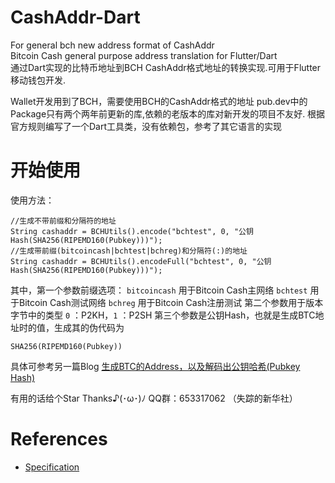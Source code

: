 # CashAddr-Dart

For general bch new address format of CashAddr  
Bitcoin Cash general purpose address translation for Flutter/Dart  
通过Dart实现的比特币地址到BCH CashAddr格式地址的转换实现.可用于Flutter移动钱包开发.  

Wallet开发用到了BCH，需要使用BCH的CashAddr格式的地址
pub.dev中的Package只有两个两年前更新的库,依赖的老版本的库对新开发的项目不友好.
根据官方规则编写了一个Dart工具类，没有依赖包，参考了其它语言的实现

# 开始使用

使用方法：
```
//生成不带前缀和分隔符的地址
String cashaddr = BCHUtils().encode("bchtest", 0, "公钥Hash(SHA256(RIPEMD160(Pubkey)))");
//生成带前缀(bitcoincash|bchtest|bchreg)和分隔符(:)的地址
String cashaddr = BCHUtils().encodeFull("bchtest", 0, "公钥Hash(SHA256(RIPEMD160(Pubkey)))");
```
其中，第一个参数前缀选项：
```bitcoincash``` 用于Bitcoin Cash主网络
```bchtest``` 用于Bitcoin Cash测试网络
```bchreg``` 用于Bitcoin Cash注册测试
第二个参数用于版本字节中的类型
```0``` ：P2KH，```1``` ：P2SH
第三个参数是公钥Hash，也就是生成BTC地址时的值，生成其的伪代码为
```
SHA256(RIPEMD160(Pubkey))
```
具体可参考另一篇Blog
[生成BTC的Address，以及解码出公钥哈希(Pubkey Hash)](https://www.jianshu.com/p/1980c06a234e)

有用的话给个Star Thanks♪(･ω･)ﾉ
QQ群：653317062 （失踪的新华社）
    
# References
* [Specification](https://github.com/Bitcoin-UAHF/spec/blob/master/cashaddr.md)

